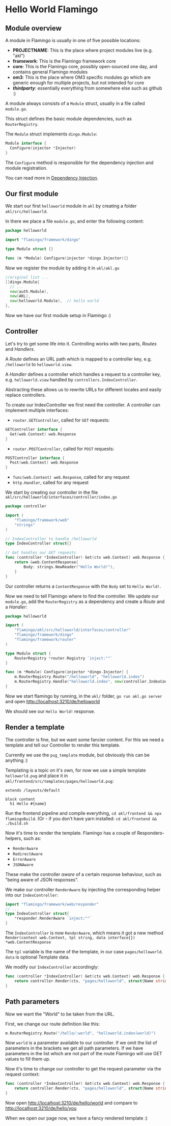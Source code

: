# Hello World Flamingo

## Module overview

A module in Flamingo is usually in one of five possible locations:

- **PROJECTNAME**: This is the place where project modules live (e.g. "akl")
- **framework**: This is the Flamingo framework core
- **core**: This is the Flamingo core, possibly open-sourced one day, and contains general Flamingo modules
- **om3**: This is the place where OM3 specific modules go which are generic enough for multiple projects, but not intended for core
- **_thirdparty_**: essentially everything from somewhere else such as github :)

A module always consists of a `Module` struct, usually in a file called `module.go`.

This struct defines the basic module dependencies, such as `RouterRegistry`.

The `Module` struct implements `dingo.Module`:

```go
Module interface {
  Configure(injector *Injector)
}
```

The `Configure` method is responsible for the dependency injection and module registration.

You can read more in [Dependency Injection](/2.%20Framework%20Features/dependency-injection/index.html).

## Our first module

We start our first `helloworld` module in `akl` by creating a folder `akl/src/helloworld`.

In there we place a file `module.go`, and enter the following content:

```go
package helloworld

import "flamingo/framework/dingo"

type Module struct {}

func (m *Module) Configure(injector *dingo.Injector){}
```

Now we register the module by adding it in `akl/akl.go`

```go
//original list ...
[]dingo.Module{
  // ...
  new(auth.Module),
  new(AKL),
  new(helloworld.Module),  // hello world
},
```

Now we have our first module setup in Flamingo :)

## Controller

Let's try to get some life into it. Controlling works with two parts, _Routes_ and _Handlers_.

A _Route_ defines an URL path which is mapped to a controller key, e.g. `/helloworld` to `helloworld.view`.

A _Handler_ defines a controller which handles a request to a controller key, e.g. `helloworld.view` handled by `controllers.IndexController`.

Abstracting these allows us to rewrite URLs for different locales and easily replace controllers. 

To create our IndexController we first need the controller. A controller can implement multiple interfaces:

- `router.GETController`, called for `GET` requests:
```go
GETController interface {
  Get(web.Context) web.Response
}
```
- `router.POSTController`, called for `POST` requests:
```go
POSTController interface {
  Post(web.Context) web.Response
}
```
- `func(web.Context) web.Response`, called for any request
- `http.Handler`, called for any request

We start by creating our controller in the file `akl/src/helloworld/interfaces/controller/index.go`

```go
package controller

import (
	"flamingo/framework/web"
	"strings"
)

// IndexController to handle /helloworld
type IndexController struct{}

// Get handles our GET requests
func (controller *IndexController) Get(ctx web.Context) web.Response {
	return &web.ContentResponse{
		Body: strings.NewReader("Hello World!"),
	}
}
```

Our controller returns a `ContentResponse` with the `Body` set to `Hello World!`.

Now we need to tell Flamingo where to find the controller. We update our `module.go`,
add the `RouterRegistry` as a dependency and create a _Route_ and a _Handler_:

```go
package helloworld

import (
	"flamingo/akl/src/helloworld/interfaces/controller"
	"flamingo/framework/dingo"
	"flamingo/framework/router"
)

type Module struct {
	RouterRegistry *router.Registry `inject:""`
}

func (m *Module) Configure(injector *dingo.Injector) {
	m.RouterRegistry.Route("/helloworld", "helloworld.index")
	m.RouterRegistry.Handle("helloworld.index", new(controller.IndexController))
}
```

Now we start flamingo by running, in the `akl/` folder, `go run akl.go server` and open [http://localhost:3210/de/helloworld](http://localhost:3210/de/helloworld)

We should see our `Hello World!` response.

## Render a template

The controller is fine, but we want some fancier content. For this we need a template and tell our Controller to render this template.

Currently we use the `pug_template` module, but obviously this can be anything :)

Templating is a topic on it's own, for now we use a simple template `helloworld.pug` and place it in `akl/frontend/src/templates/pages/helloworld.pug`:

```pug
extends /layouts/default

block content
  h1 Hello #{name}
```

Run the frontend pipeline and compile everything, `cd akl/frontend && npx flamingoBuild`.
(Or - if you don't have yarn installed: `cd akl/frontend && ./build.sh`

Now it's time to render the template. Flamingo has a couple of Responders-helpers, such as:

- `RenderAware`
- `RedirectAware`
- `ErrorAware`
- `JSONAware`

These make the controller _aware_ of a certain response behaviour, such as "being aware of JSON responses". 

We make our controller `RenderAware` by injecting the corresponding helper into our `IndexController`:

```go
import "flamingo/framework/web/responder"
// ...
type IndexController struct{
    *responder.RenderAware `inject:""`
}
```

The `IndexController` is now `RenderAware`, which means it got a new method `Render(context web.Context, tpl string, data interface{}) *web.ContentResponse`

The `tpl` variable is the name of the template, in our case `pages/helloworld`. `data` is optional Template data.

We modify our `IndexController` accordingly:

```go
func (controller *IndexController) Get(ctx web.Context) web.Response {
	return controller.Render(ctx, "pages/helloworld", struct{Name string}{Name: "World"})
}
```

## Path parameters

Now we want the "World" to be taken from the URL.

First, we change our route definition like this:

```go
m.RouterRegistry.Route("/hello/:world", "helloworld.index(world)")
```

Now `world` is a parameter available to our controller. If we omit the list of parameters in the brackets we get all path parameters.
If we have parameters in the list which are not part of the route Flamingo will use GET values to fill them up.

Now it's time to change our controller to get the request parameter via the request context:

```go
func (controller *IndexController) Get(ctx web.Context) web.Response {
	return controller.Render(ctx, "pages/helloworld", struct{Name string}{Name: ctx.MustParam1("world")})
}
```

Now open [http://localhost:3210/de/hello/world](http://localhost:3210/de/hello/world) and compare to [http://localhost:3210/de/hello/you](http://localhost:3210/de/hello/you)

When we open our page now, we have a fancy rendered template :)
